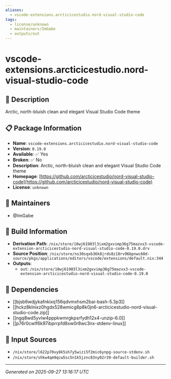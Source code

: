 ```yaml
---
aliases:
  - vscode-extensions.arcticicestudio.nord-visual-studio-code
tags:
  - license/unknown
  - maintainers/ImGabe
  - outputs/out
---
```


# vscode-extensions.arcticicestudio.nord-visual-studio-code

## 📝 Description

Arctic, north-bluish clean and elegant Visual Studio Code theme

## 📋 Package Information

- **Name**: `vscode-extensions.arcticicestudio.nord-visual-studio-code`
- **Version**: `0.19.0`
- **Available**: ✅ Yes
- **Broken**: ✅ No
- **Description**: Arctic, north-bluish clean and elegant Visual Studio Code theme
- **Homepage**: [https://github.com/arcticicestudio/nord-visual-studio-code](https://github.com/arcticicestudio/nord-visual-studio-code)
- **License**: `unknown`
## 👥 Maintainers

- @ImGabe


## 🔧 Build Information

- **Derivation Path**: `/nix/store/10wj61903l3ixm2gxvimp36g75mazxx3-vscode-extension-arcticicestudio-nord-visual-studio-code-0.19.0.drv`
- **Source Position**: `/nix/store/ns30sqxb36k8jrds8z18rv96bpnwc60d-source/pkgs/applications/editors/vscode/extensions/default.nix:344`
- **Outputs**:
  - `out`:  `/nix/store/10wj61903l3ixm2gxvimp36g75mazxx3-vscode-extension-arcticicestudio-nord-visual-studio-code-0.19.0`

## 🔗 Dependencies

- [[bjsb6wdjykafnkixq156qdvmxhsm2bai-bash-5.3p3]]
- [[hckz8klnixz0hgdx528wmicg8p8k0jn6-arcticicestudio-nord-visual-studio-code.zip]]
- [[ngq8wd5yvlw4pppkwmrgkpsrfydh12x4-unzip-6.0]]
- [[p76r0cwlf6k97ibprrpfd8xw0r8wc3nx-stdenv-linux]]

## 📁 Input Sources

- `/nix/store/l622p70vy8k5sh7y5wizi5f2mic6ynpg-source-stdenv.sh`
- `/nix/store/shkw4qm9qcw5sc5n1k5jznc83ny02r39-default-builder.sh`

---
*Generated on 2025-09-27 13:16:17 UTC*
